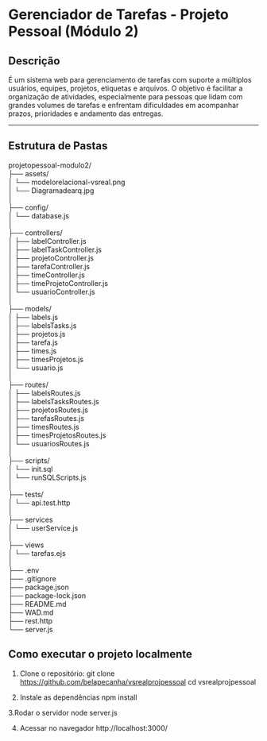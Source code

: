 # Gerenciador de Tarefas - Projeto Pessoal (Módulo 2)

## Descrição
É um sistema web para gerenciamento de tarefas com suporte a múltiplos usuários, equipes, projetos, etiquetas e arquivos. O objetivo é facilitar a organização de atividades, especialmente para pessoas que lidam com grandes volumes de tarefas e enfrentam dificuldades em acompanhar prazos, prioridades e andamento das entregas.

---

## Estrutura de Pastas<br>
projetopessoal-modulo2/<br>
├── assets/<br>
│    └── modelorelacional-vsreal.png<br>
│    └── Diagramadearq.jpg<br>
│<br>
├── config/<br>
│    └── database.js<br>
│<br>
├── controllers/<br>
│    ├── labelController.js<br>
│    ├── labelTaskController.js<br>
│    ├── projetoController.js<br>
│    ├── tarefaController.js<br>
│    ├── timeController.js<br>
│    ├── timeProjetoController.js<br>
│    └── usuarioController.js<br>
│<br>
├── models/<br>
│    ├── labels.js<br>
│    ├── labelsTasks.js<br>
│    ├── projetos.js<br>
│    ├── tarefa.js<br>
│    ├── times.js<br>
│    ├── timesProjetos.js<br>
│    └── usuario.js<br>
│<br>
├── routes/<br>
│    ├── labelsRoutes.js<br>
│    ├── labelsTasksRoutes.js<br>
│    ├── projetosRoutes.js<br>
│    ├── tarefasRoutes.js<br>
│    ├── timesRoutes.js<br>
│    ├── timesProjetosRoutes.js<br>
│    └── usuariosRoutes.js<br>
│<br>
├── scripts/<br>
│    └── init.sql<br>
│    └── runSQLScripts.js<br>
│<br>
├── tests/<br>
│    └── api.test.http<br>
│<br>
├── services<br>
│    └── userService.js<br>
│<br>
├── views<br>
│    └── tarefas.ejs<br>
│<br>
├── .env<br>
├── .gitignore<br>
├── package.json<br>
├── package-lock.json<br>
├── README.md<br>
├── WAD.md<br>
├── rest.http<br>
└── server.js<br>

## Como executar o projeto localmente
1. Clone o repositório:
git clone https://github.com/belapecanha/vsrealprojpessoal
cd vsrealprojpessoal

2. Instale as dependências
npm install

3.Rodar o servidor
node server.js

4. Acessar no navegador
http://localhost:3000/




